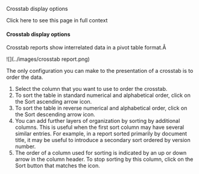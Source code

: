 Crosstab display options

Click here to see this page in full context

####  Crosstab display options

Crosstab reports show interrelated data in a pivot table format.Â

![](../images/crosstab report.png)

The only configuration you can make to the presentation of a crosstab is to
order the data.

  1. Select the column that you want to use to order the crosstab. 
  2. To sort the table in standard numerical and alphabetical order, click on the Sort ascending arrow icon. 
  3. To sort the table in reverse numerical and alphabetical order, click on the Sort descending arrow icon. 
  4. You can add further layers of organization by sorting by additional columns. This is useful when the first sort column may have several similar entries. For example, in a report sorted primarily by document title, it may be useful to introduce a secondary sort ordered by version number. 
  5. The order of a column used for sorting is indicated by an up or down arrow in the column header. To stop sorting by this column, click on the Sort button that matches the icon. 

